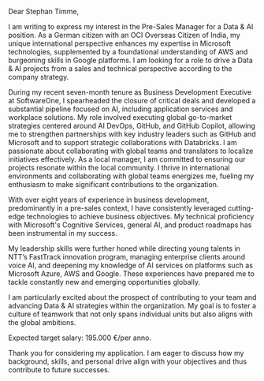 Dear  Stephan Timme, 

I am writing to express my interest in the Pre-Sales Manager for a Data & AI position.
As a German citizen with an OCI Overseas Citizen of India, my unique international perspective enhances my expertise in Microsoft technologies, supplemented by a foundational understanding of AWS and burgeoning skills in Google platforms. I am looking for a role to drive a Data & AI projects from a sales and technical perspective according to the company strategy. 

During my recent seven-month tenure as Business Development Executive at SoftwareOne, I spearheaded the closure of critical deals and developed a substantial pipeline focused on AI, including application services and workplace solutions. My role involved executing global go-to-market strategies centered around AI DevOps, GitHub, and GitHub Copilot, allowing me to strengthen partnerships with key industry leaders such as GitHub and Microsoft and to support strategic collaborations with Databricks. I am passionate about collaborating with global teams and translators to localize initiatives effectively. As a local manager, I am committed to ensuring our projects resonate within the local community. I thrive in international environments and collaborating with global teams energizes me, fueling my enthusiasm to make significant contributions to the organization.

With over eight years of experience in business development, predominantly in a pre-sales context, I have consistently leveraged cutting-edge technologies to achieve business objectives. My technical proficiency with Microsoft's Cognitive Services, general AI, and product roadmaps has been instrumental in my success.

My leadership skills were further honed while directing young talents in NTT’s FastTrack innovation program, managing enterprise clients around voice AI, and deepening my knowledge of AI services on platforms such as Microsoft Azure, AWS and Google. These experiences have prepared me to tackle constantly new and emerging opportunities globally. 

I am particularly excited about the prospect of contributing to your team and advancing Data & AI strategies within the organization. My goal is to foster a culture of teamwork that not only spans individual units but also aligns with the global ambitions.

Expected target salary: 195.000 €/per anno. 

Thank you for considering my application. I am eager to discuss how my background, skills, and personal drive align with your objectives and thus contribute to future successes.
